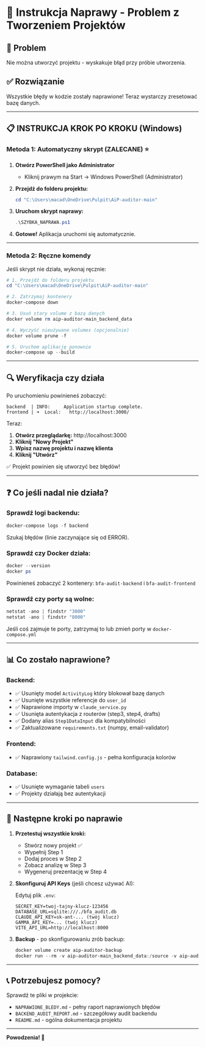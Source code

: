 # 🔧 Instrukcja Naprawy - Problem z Tworzeniem Projektów

## 🎯 Problem
Nie można utworzyć projektu - wyskakuje błąd przy próbie utworzenia.

## ✅ Rozwiązanie
Wszystkie błędy w kodzie zostały naprawione! Teraz wystarczy zresetować bazę danych.

---

## 📋 INSTRUKCJA KROK PO KROKU (Windows)

### Metoda 1: Automatyczny skrypt (ZALECANE) ⭐

1. **Otwórz PowerShell jako Administrator**
   - Kliknij prawym na Start → Windows PowerShell (Administrator)

2. **Przejdź do folderu projektu:**
   ```powershell
   cd "C:\Users\macad\OneDrive\Pulpit\AiP-auditor-main"
   ```

3. **Uruchom skrypt naprawy:**
   ```powershell
   .\SZYBKA_NAPRAWA.ps1
   ```

4. **Gotowe!** Aplikacja uruchomi się automatycznie.

---

### Metoda 2: Ręczne komendy

Jeśli skrypt nie działa, wykonaj ręcznie:

```powershell
# 1. Przejdź do folderu projektu
cd "C:\Users\macad\OneDrive\Pulpit\AiP-auditor-main"

# 2. Zatrzymaj kontenery
docker-compose down

# 3. Usuń stary volume z bazą danych
docker volume rm aip-auditor-main_backend_data

# 4. Wyczyść nieużywane volumes (opcjonalnie)
docker volume prune -f

# 5. Uruchom aplikację ponownie
docker-compose up --build
```

---

## 🔍 Weryfikacja czy działa

Po uruchomieniu powinieneś zobaczyć:

```
backend  | INFO:     Application startup complete.
frontend | ➜  Local:   http://localhost:3000/
```

Teraz:

1. **Otwórz przeglądarkę:** http://localhost:3000
2. **Kliknij "Nowy Projekt"**
3. **Wpisz nazwę projektu i nazwę klienta**
4. **Kliknij "Utwórz"**

✅ Projekt powinien się utworzyć bez błędów!

---

## ❓ Co jeśli nadal nie działa?

### Sprawdź logi backendu:
```powershell
docker-compose logs -f backend
```

Szukaj błędów (linie zaczynające się od ERROR).

### Sprawdź czy Docker działa:
```powershell
docker --version
docker ps
```

Powinieneś zobaczyć 2 kontenery: `bfa-audit-backend` i `bfa-audit-frontend`

### Sprawdź czy porty są wolne:
```powershell
netstat -ano | findstr "3000"
netstat -ano | findstr "8000"
```

Jeśli coś zajmuje te porty, zatrzymaj to lub zmień porty w `docker-compose.yml`

---

## 📊 Co zostało naprawione?

### Backend:
- ✅ Usunięty model `ActivityLog` który blokował bazę danych
- ✅ Usunięte wszystkie referencje do `user_id`
- ✅ Naprawione importy w `claude_service.py`
- ✅ Usunięta autentykacja z routerów (step3, step4, drafts)
- ✅ Dodany alias `Step1DataInput` dla kompatybilności
- ✅ Zaktualizowane `requirements.txt` (numpy, email-validator)

### Frontend:
- ✅ Naprawiony `tailwind.config.js` - pełna konfiguracja kolorów

### Database:
- ✅ Usunięte wymaganie tabeli `users`
- ✅ Projekty działają bez autentykacji

---

## 🎯 Następne kroki po naprawie

1. **Przetestuj wszystkie kroki:**
   - Stwórz nowy projekt ✅
   - Wypełnij Step 1
   - Dodaj proces w Step 2
   - Zobacz analizę w Step 3
   - Wygeneruj prezentację w Step 4

2. **Skonfiguruj API Keys** (jeśli chcesz używać AI):
   
   Edytuj plik `.env`:
   ```
   SECRET_KEY=twoj-tajny-klucz-123456
   DATABASE_URL=sqlite:///./bfa_audit.db
   CLAUDE_API_KEY=sk-ant-... (twój klucz)
   GAMMA_API_KEY=... (twój klucz)
   VITE_API_URL=http://localhost:8000
   ```

3. **Backup** - po skonfigurowaniu zrób backup:
   ```powershell
   docker volume create aip-auditor-backup
   docker run --rm -v aip-auditor-main_backend_data:/source -v aip-auditor-backup:/backup alpine tar czf /backup/backup.tar.gz -C /source .
   ```

---

## 📞 Potrzebujesz pomocy?

Sprawdź te pliki w projekcie:
- `NAPRAWIONE_BLEDY.md` - pełny raport naprawionych błędów
- `BACKEND_AUDIT_REPORT.md` - szczegółowy audit backendu
- `README.md` - ogólna dokumentacja projektu

---

**Powodzenia! 🚀**
